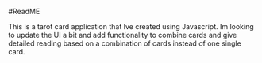#ReadME

This is a tarot card application that Ive created using Javascript. Im looking to update the UI a bit and add
functionality to combine cards and give detailed reading based on a combination of cards instead of one single card. 
